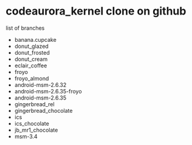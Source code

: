 codeaurora_kernel clone on github
========================

list of branches 

- banana.cupcake
- donut_glazed
- donut_frosted
- donut_cream
- eclair_coffee
- froyo
- froyo_almond
- android-msm-2.6.32
- android-msm-2.6.35-froyo
- android-msm-2.6.35
- gingerbread_rel
- gingerbread_chocolate
- ics
- ics_chocolate
- jb_mr1_chocolate
- msm-3.4
